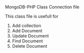 

MongoDB-PHP Class Connection file

This class file is usefull for

1) Add collection
2) Add Document
3) Update Document
4) Find Document
5) Delete Document


